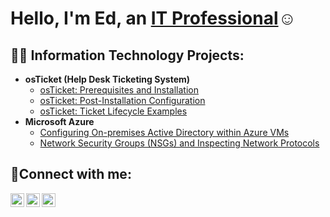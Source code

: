 <h1>Hello, I'm Ed, an <a href="https://linkedin.com/in/ed-latimer-88b917380/">IT Professional</a>☺</h1>

<h2>👨‍💻 Information Technology Projects:</h2>

- <b>osTicket (Help Desk Ticketing System)</b>
  - [osTicket: Prerequisites and Installation](https://github.com/edjlatimer/osticket-prereqs)
  - [osTicket: Post-Installation Configuration](https://github.com/edjlatimer/post-install-config)
  - [osTicket: Ticket Lifecycle Examples](https://github.com/edjlatimer/ticket-lifecycle)
- <b>Microsoft Azure</b>
  - [Configuring On-premises Active Directory within Azure VMs](https://github.com/edjlatimer/configure-ad)
  - [Network Security Groups (NSGs) and Inspecting Network Protocols](https://github.com/edjlatimer/azure-network-protocols)

<h2>🤳Connect with me:</h2>

[<img align="left" alt="Josh | Twitter" width="22px" src="https://cdn.jsdelivr.net/npm/simple-icons@v3/icons/twitter.svg" />][twitter]
[<img align="left" alt="Josh | LinkedIn" width="22px" src="https://cdn.jsdelivr.net/npm/simple-icons@v3/icons/linkedin.svg" />][linkedin]
[<img align="left" alt="Josh | Instagram" width="22px" src="https://cdn.jsdelivr.net/npm/simple-icons@v3/icons/instagram.svg" />][instagram]

[twitter]: https://twitter.com/Josh
[instagram]: https://www.instagram.com/Josh
[linkedin]: https://linkedin.com/in/Josh
